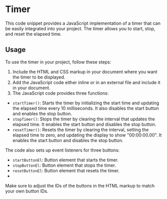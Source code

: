 # Timer
This code snippet provides a JavaScript implementation of a timer that can be easily integrated into your project. The timer allows you to start, stop, and reset the elapsed time.

## Usage
To use the timer in your project, follow these steps:

1. Include the HTML and CSS markup in your document where you want the timer to be displayed.
2. Add the JavaScript code either inline or in an external file and include it in your document.
3. The JavaScript code provides three functions:
- `startTimer()`: Starts the timer by initializing the start time and updating the elapsed time every 10 milliseconds. It also disables the start button and enables the stop button.
- `stopTimer()`: Stops the timer by clearing the interval that updates the elapsed time. It enables the start button and disables the stop button.
- `resetTimer()`: Resets the timer by clearing the interval, setting the elapsed time to zero, and updating the display to show "00:00:00.00". It enables the start button and disables the stop button.

The code also sets up event listeners for three buttons:

- `startButtonEl`: Button element that starts the timer.
- `stopButtonEl`: Button element that stops the timer.
- `resetButtonEl`: Button element that resets the timer.
- 
Make sure to adjust the IDs of the buttons in the HTML markup to match your own button IDs.
